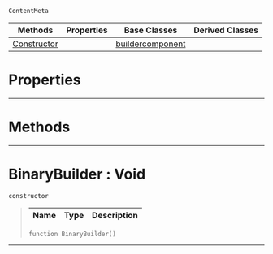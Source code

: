  `ContentMeta`

|Methods|Properties|Base Classes|Derived Classes|
|---|---|---|---|
|[ Constructor](https://github.com/PlasmaEngine/PlasmaDocs/blob/master/code_reference/class_reference/binarybuilder.markdown#binarybuilder-void)| |[buildercomponent](https://github.com/PlasmaEngine/PlasmaDocs/blob/master/code_reference/class_reference/buildercomponent.markdown)| |


 #  Properties


---  
 #  Methods


---  
 #  BinaryBuilder : Void

 `constructor`

> 
> |Name|Type|Description|
> |---|---|---|
> ``` lang=cpp, name=Lightning
> function BinaryBuilder()
> ``` 


---  
 

 